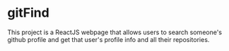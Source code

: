 # gitFind
This project is a ReactJS webpage that allows users to search someone's github profile and get that user's profile info and all their repositories.
